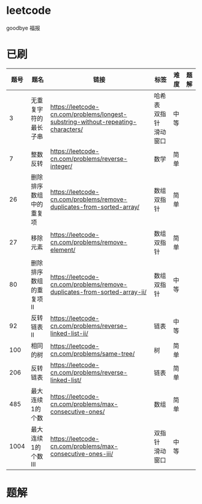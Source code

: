 # leetcode
goodbye 福报

# 已刷

|  题号 |  题名   | 链接  |  标签  | 难度 | 题解 |
|  ---- |  ----  | ----  | ----  | ----  | ----  |
| 3 | 无重复字符的最长子串 | https://leetcode-cn.com/problems/longest-substring-without-repeating-characters/| 哈希表 双指针 滑动窗口 | 中等 |  | 
| 7 | 整数反转 | https://leetcode-cn.com/problems/reverse-integer/ | 数学 | 简单 |  |
| 26 | 删除排序数组中的重复项 | https://leetcode-cn.com/problems/remove-duplicates-from-sorted-array/| 数组 双指针 | 简单 |  |
| 27 | 移除元素 | https://leetcode-cn.com/problems/remove-element/| 数组 双指针 | 简单 |  |
| 80 | 删除排序数组的重复项II | https://leetcode-cn.com/problems/remove-duplicates-from-sorted-array-ii/| 数组 双指针 | 中等 |  | 
| 92 | 反转链表 II | https://leetcode-cn.com/problems/reverse-linked-list-ii/ | 链表 | 中等 |  | 
| 100 | 相同的树 | https://leetcode-cn.com/problems/same-tree/| 树 | 简单 |  | 
| 206 | 反转链表 | https://leetcode-cn.com/problems/reverse-linked-list/ | 链表 | 简单 |  | 
| 485 | 最大连续1的个数 | https://leetcode-cn.com/problems/max-consecutive-ones/| 数组 | 简单 |  | 
| 1004 | 最大连续1的个数III | https://leetcode-cn.com/problems/max-consecutive-ones-iii/| 双指针 滑动窗口 | 中等 |  | 

# 题解